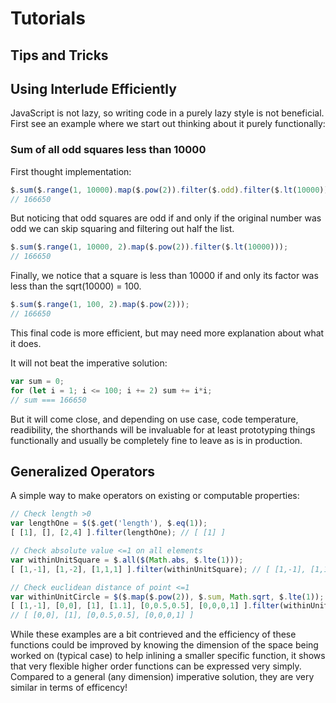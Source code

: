 # Tutorials

## Tips and Tricks
## Using Interlude Efficiently
JavaScript is not lazy, so writing code in a purely lazy style is not beneficial.
First see an example where we start out thinking about it purely functionally:

### Sum of all odd squares less than 10000
First thought implementation:

```javascript
$.sum($.range(1, 10000).map($.pow(2)).filter($.odd).filter($.lt(10000)));
// 166650
```

But noticing that odd squares are odd if and only if the original number was odd
we can skip squaring and filtering out half the list.

```javascript
$.sum($.range(1, 10000, 2).map($.pow(2)).filter($.lt(10000)));
// 166650
```

Finally, we notice that a square is less than 10000 if and only its factor
was less than the sqrt(10000) = 100.

```javascript
$.sum($.range(1, 100, 2).map($.pow(2)));
// 166650
```

This final code is more efficient, but may need more explanation about what it does.

It will not beat the imperative solution:

```javascript
var sum = 0;
for (let i = 1; i <= 100; i += 2) sum += i*i;
// sum === 166650
```

But it will come close, and depending on use case, code temperature, readibility, the shorthands will be invaluable for at least prototyping things functionally and usually be completely fine to leave as is in production.

## Generalized Operators
A simple way to make operators on existing or computable properties:

```javascript
// Check length >0
var lengthOne = $($.get('length'), $.eq(1));
[ [1], [], [2,4] ].filter(lengthOne); // [ [1] ]

// Check absolute value <=1 on all elements
var withinUnitSquare = $.all($(Math.abs, $.lte(1)));
[ [1,-1], [1,-2], [1,1,1] ].filter(withinUnitSquare); // [ [1,-1], [1,1,1] ]

// Check euclidean distance of point <=1
var withinUnitCircle = $($.map($.pow(2)), $.sum, Math.sqrt, $.lte(1));
[ [1,-1], [0,0], [1], [1.1], [0,0.5,0.5], [0,0,0,1] ].filter(withinUnitCircle);
// [ [0,0], [1], [0,0.5,0.5], [0,0,0,1] ]
```

While these examples are a bit contrieved and the efficiency of these functions could be improved by knowing the dimension of the space being worked on (typical case) to help inlining a smaller specific function, it shows that very flexible higher order functions can be expressed very simply. Compared to a general (any dimension) imperative solution, they are very similar in terms of efficency!
